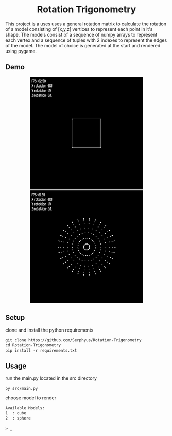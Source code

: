 <h1 align="center">
  Rotation Trigonometry
</h1>

This project is a uses uses a general rotation matrix to calculate the rotation
of a model consisting of [x,y,z] vertices to represent each point in it's shape.
The models consist of a sequence of numpy arrays to represent each vertex and
a sequence of tuples with 2 indexes to represent the edges of the model. The
model of choice is generated at the start and rendered using pygame.

## Demo
<p align="center">
    <img src="/media/demo_cube.gif" height="350">
    <img src="/media/demo_sphere.gif" height="350">
</p>


## Setup

clone and install the python requirements
```
git clone https://github.com/Serphyus/Rotation-Trigonometry
cd Rotation-Trigonometry
pip install -r requirements.txt
```

## Usage

run the main.py located in the src directory
```
py src/main.py
```

choose model to render
```
Available Models:
1  : cube
2  : sphere

> _
```
